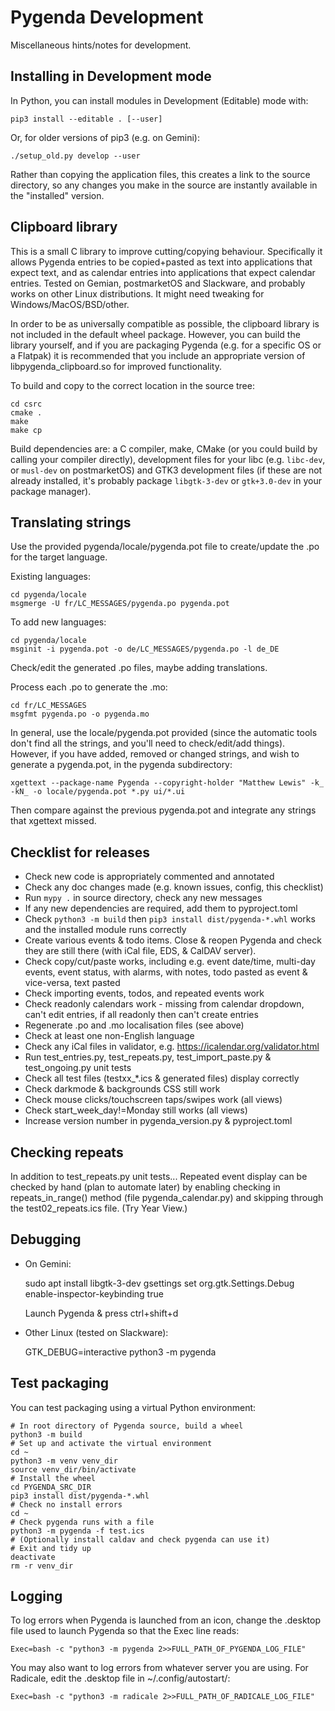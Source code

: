 Pygenda Development
===================
Miscellaneous hints/notes for development.

Installing in Development mode
------------------------------
In Python, you can install modules in Development (Editable) mode with:

    pip3 install --editable . [--user]

Or, for older versions of pip3 (e.g. on Gemini):

    ./setup_old.py develop --user

Rather than copying the application files, this creates a link to the
source directory, so any changes you make in the source are instantly
available in the "installed" version.

Clipboard library
-----------------
This is a small C library to improve cutting/copying behaviour.
Specifically it allows Pygenda entries to be copied+pasted as text
into applications that expect text, and as calendar entries into
applications that expect calendar entries. Tested on Gemian,
postmarketOS and Slackware, and probably works on other Linux
distributions. It might need tweaking for Windows/MacOS/BSD/other.

In order to be as universally compatible as possible, the clipboard
library is not included in the default wheel package. However, you can
build the library yourself, and if you are packaging Pygenda (e.g. for
a specific OS or a Flatpak) it is recommended that you include an
appropriate version of libpygenda_clipboard.so for improved functionality.

To build and copy to the correct location in the source tree:

    cd csrc
    cmake .
    make
    make cp

Build dependencies are: a C compiler, make, CMake (or you could build
by calling your compiler directly), development files for your libc
(e.g. `libc-dev`, or `musl-dev` on postmarketOS) and GTK3 development
files (if these are not already installed, it's probably package
`libgtk-3-dev` or `gtk+3.0-dev` in your package manager).

Translating strings
-------------------
Use the provided pygenda/locale/pygenda.pot file to create/update the
.po for the target language.

Existing languages:

    cd pygenda/locale
    msgmerge -U fr/LC_MESSAGES/pygenda.po pygenda.pot

To add new languages:

    cd pygenda/locale
    msginit -i pygenda.pot -o de/LC_MESSAGES/pygenda.po -l de_DE

Check/edit the generated .po files, maybe adding translations.

Process each .po to generate the .mo:

    cd fr/LC_MESSAGES
    msgfmt pygenda.po -o pygenda.mo

In general, use the locale/pygenda.pot provided (since the automatic
tools don't find all the strings, and you'll need to check/edit/add
things). However, if you have added, removed or changed strings, and
wish to generate a pygenda.pot, in the pygenda subdirectory:

    xgettext --package-name Pygenda --copyright-holder "Matthew Lewis" -k_ -kN_ -o locale/pygenda.pot *.py ui/*.ui

Then compare against the previous pygenda.pot and integrate any
strings that xgettext missed.

Checklist for releases
----------------------
* Check new code is appropriately commented and annotated
* Check any doc changes made (e.g. known issues, config, this checklist)
* Run `mypy .` in source directory, check any new messages
* If any new dependencies are required, add them to pyproject.toml
* Check `python3 -m build` then `pip3 install dist/pygenda-*.whl` works
  and the installed module runs correctly
* Create various events & todo items. Close & reopen Pygenda and check
  they are still there (with iCal file, EDS, & CalDAV server).
* Check copy/cut/paste works, including e.g. event date/time, multi-day events,
  event status, with alarms, with notes, todo pasted as event & vice-versa,
  text pasted
* Check importing events, todos, and repeated events work
* Check readonly calendars work - missing from calendar dropdown, can't edit
  entries, if all readonly then can't create entries
* Regenerate .po and .mo localisation files (see above)
* Check at least one non-English language
* Check any iCal files in validator, e.g. https://icalendar.org/validator.html
* Run test_entries.py, test_repeats.py, test_import_paste.py & test_ongoing.py
  unit tests
* Check all test files (testxx_*.ics & generated files) display correctly
* Check darkmode & backgrounds CSS still work
* Check mouse clicks/touchscreen taps/swipes work (all views)
* Check start_week_day!=Monday still works (all views)
* Increase version number in pygenda_version.py & pyproject.toml

Checking repeats
----------------
In addition to test_repeats.py unit tests...
Repeated event display can be checked by hand (plan to automate later) by
enabling checking in repeats_in_range() method (file pygenda_calendar.py)
and skipping through the test02_repeats.ics file. (Try Year View.)

Debugging
---------
* On Gemini:

    sudo apt install libgtk-3-dev
    gsettings set org.gtk.Settings.Debug enable-inspector-keybinding true

  Launch Pygenda & press ctrl+shift+d

* Other Linux (tested on Slackware):

    GTK_DEBUG=interactive python3 -m pygenda

Test packaging
--------------
You can test packaging using a virtual Python environment:

    # In root directory of Pygenda source, build a wheel
    python3 -m build
    # Set up and activate the virtual environment
    cd ~
    python3 -m venv venv_dir
    source venv_dir/bin/activate
    # Install the wheel
    cd PYGENDA_SRC_DIR
    pip3 install dist/pygenda-*.whl
    # Check no install errors
    cd ~
    # Check pygenda runs with a file
    python3 -m pygenda -f test.ics
    # (Optionally install caldav and check pygenda can use it)
    # Exit and tidy up
    deactivate
    rm -r venv_dir

Logging
-------
To log errors when Pygenda is launched from an icon, change the
.desktop file used to launch Pygenda so that the Exec line reads:

    Exec=bash -c "python3 -m pygenda 2>>FULL_PATH_OF_PYGENDA_LOG_FILE"

You may also want to log errors from whatever server you are using.
For Radicale, edit the .desktop file in ~/.config/autostart/:

    Exec=bash -c "python3 -m radicale 2>>FULL_PATH_OF_RADICALE_LOG_FILE"
